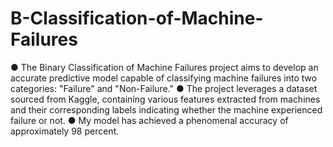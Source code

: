 # B-Classification-of-Machine-Failures
● The Binary Classification of Machine Failures project aims to develop an accurate predictive model
capable of classifying machine failures into two categories: "Failure" and "Non-Failure."
● The project leverages a dataset sourced from Kaggle, containing various features extracted from machines
and their corresponding labels indicating whether the machine experienced failure or not.
● My model has achieved a phenomenal accuracy of approximately 98 percent.
